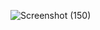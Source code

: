 
![Screenshot (150)](https://github.com/Jimshana/e-commerce-app/assets/84218884/cb70e174-335d-4ee0-acf3-ee9647cc4571)
